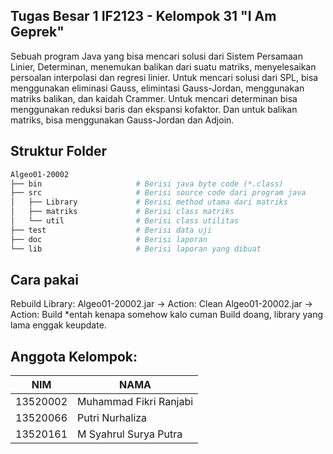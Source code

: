 ## Tugas Besar 1 IF2123 - Kelompok 31 "I Am Geprek"
Sebuah program Java yang bisa mencari solusi dari Sistem Persamaan Linier, Determinan, menemukan balikan dari suatu matriks, menyelesaikan persoalan interpolasi dan regresi linier. Untuk mencari solusi dari SPL, bisa menggunakan eliminasi Gauss, elimintasi Gauss-Jordan, menggunakan matriks balikan, dan kaidah Crammer. Untuk mencari determinan bisa menggunakan reduksi baris dan ekspansi kofaktor. Dan untuk balikan matriks, bisa menggunakan Gauss-Jordan dan Adjoin.

## Struktur Folder
```sh
Algeo01-20002
├── bin                     # Berisi java byte code (*.class)
├── src                     # Berisi source code dari program java
│   ├── Library             # Berisi method utama dari matriks
│   ├── matriks             # Berisi class matriks
│   └── util                # Berisi class utilitas
├── test                    # Berisi data uji
├── doc                     # Berisi laporan
└── lib                     # Berisi laporan yang dibuat
```

## Cara pakai
Rebuild Library:
Algeo01-20002.jar -> Action: Clean
Algeo01-20002.jar -> Action: Build
*entah kenapa somehow kalo cuman Build doang, library yang lama enggak keupdate.

## Anggota Kelompok:
| NIM      | NAMA                   |
|----------|------------------------|
| 13520002 | Muhammad Fikri Ranjabi | 
| 13520066 | Putri Nurhaliza        | 
| 13520161 | M Syahrul Surya Putra  |